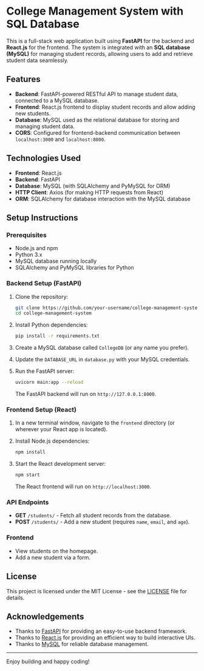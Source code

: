 # College Management System with SQL Database

This is a full-stack web application built using **FastAPI** for the backend and **React.js** for the frontend. The system is integrated with an **SQL database (MySQL)** for managing student records, allowing users to add and retrieve student data seamlessly.

## Features

- **Backend**: FastAPI-powered RESTful API to manage student data, connected to a MySQL database.
- **Frontend**: React.js frontend to display student records and allow adding new students.
- **Database**: MySQL used as the relational database for storing and managing student data.
- **CORS**: Configured for frontend-backend communication between `localhost:3000` and `localhost:8000`.

## Technologies Used

- **Frontend**: React.js
- **Backend**: FastAPI
- **Database**: MySQL (with SQLAlchemy and PyMySQL for ORM)
- **HTTP Client**: Axios (for making HTTP requests from React)
- **ORM**: SQLAlchemy for database interaction with the MySQL database

## Setup Instructions

### Prerequisites

- Node.js and npm
- Python 3.x
- MySQL database running locally
- SQLAlchemy and PyMySQL libraries for Python

### Backend Setup (FastAPI)

1. Clone the repository:
    ```bash
    git clone https://github.com/your-username/college-management-system.git
    cd college-management-system
    ```

2. Install Python dependencies:
    ```bash
    pip install -r requirements.txt
    ```

3. Create a MySQL database called `CollegeDB` (or any name you prefer).

4. Update the `DATABASE_URL` in `database.py` with your MySQL credentials.

5. Run the FastAPI server:
    ```bash
    uvicorn main:app --reload
    ```

   The FastAPI backend will run on `http://127.0.0.1:8000`.

### Frontend Setup (React)

1. In a new terminal window, navigate to the `frontend` directory (or wherever your React app is located).

2. Install Node.js dependencies:
    ```bash
    npm install
    ```

3. Start the React development server:
    ```bash
    npm start
    ```

   The React frontend will run on `http://localhost:3000`.

### API Endpoints

- **GET** `/students/` - Fetch all student records from the database.
- **POST** `/students/` - Add a new student (requires `name`, `email`, and `age`).

### Frontend

- View students on the homepage.
- Add a new student via a form.

## License

This project is licensed under the MIT License - see the [LICENSE](LICENSE) file for details.

## Acknowledgements

- Thanks to [FastAPI](https://fastapi.tiangolo.com/) for providing an easy-to-use backend framework.
- Thanks to [React.js](https://reactjs.org/) for providing an efficient way to build interactive UIs.
- Thanks to [MySQL](https://www.mysql.com/) for reliable database management.

---

Enjoy building and happy coding!
